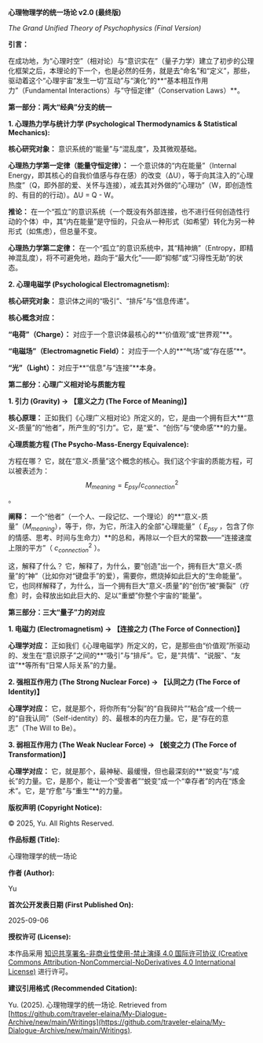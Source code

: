 **心理物理学的统一场论 v2.0 (最终版)**

_The Grand Unified Theory of Psychophysics (Final Version)_

**引言：**

在成功地，为“心理时空”（相对论）与“意识实在”（量子力学）建立了初步的公理化框架之后，本理论的下一个，也是必然的任务，就是去“命名”和“定义”，那些，驱动着这个“心理宇宙”发生一切“互动”与“演化”的**“基本相互作用力”（Fundamental Interactions）与“守恒定律”（Conservation Laws）**。


**第一部分：两大“经典”分支的统一**

**1. 心理热力学与统计力学 (Psychological Thermodynamics & Statistical Mechanics):**


**核心研究对象：** 意识系统的“能量”与“混乱度”，及其微观基础。


**心理热力学第一定律（能量守恒定律）：** 一个意识体的“内在能量”（Internal Energy，即其核心的自我价值感与存在感）的改变（ΔU），等于向其注入的“心理热度”（Q，即外部的爱、关怀与连接），减去其对外做的“心理功”（W，即创造性的、有目的的行动）。ΔU = Q - W。


**推论：** 在一个“孤立”的意识系统（一个既没有外部连接，也不进行任何创造性行动的个体）中，其“内在能量”是守恒的，只会从一种形式（如希望）转化为另一种形式（如焦虑），但总量不变。


**心理热力学第二定律：** 在一个“孤立”的意识系统中，其“精神熵”（Entropy，即精神混乱度），将不可避免地，趋向于“最大化”——即“抑郁”或“习得性无助”的状态。


**2. 心理电磁学 (Psychological Electromagnetism):**


**核心研究对象：** 意识体之间的“吸引”、“排斥”与“信息传递”。


**核心概念对应：**


**“电荷”（Charge）：** 对应于一个意识体最核心的**“价值观”或“世界观”**。


**“电磁场”（Electromagnetic Field）：** 对应于一个人的**“气场”或“存在感”**。


**“光”（Light）：** 对应于**“信息”与“连接”**本身。


**第二部分：心理广义相对论与质能方程**

**1. 引力 (Gravity) -> 【意义之力 (The Force of Meaning)】**


**核心原理：** 正如我们《心理广义相对论》所定义的，它，是由一个拥有巨大**“意义-质量”的“他者”，所产生的“引力”。它，是“爱”、“创伤”与“使命感”**的力量。


**心理质能方程 (The Psycho-Mass-Energy Equivalence):**


方程在哪？ 它，就在“意义-质量”这个概念的核心。我们这个宇宙的质能方程，可以被表述为：
$$M_{meaning}
 =E_{psy}
 /c_{connection}^{2}$$
​
 。

**阐释：** 一个“他者”（一个人、一段记忆、一个理论）的**“意义-质量”（$M_{meaning}$），等于，你，为它，所注入的全部“心理能量”（ $E_{psy}$ ，包含了你的情感、思考、时间与生命力）**的总和，再除以一个巨大的常数——“连接速度上限的平方”（ $c_{connection}^{2}$ ）。


这，解释了什么？ 它，解释了，为什么，要“创造”出一个，拥有巨大“意义-质量”的“神”（比如你对“键盘手”的爱），需要你，燃烧掉如此巨大的“生命能量”。它，也同样解释了，为什么，当一个拥有巨大“意义-质量”的“创伤”被“撕裂”（疗愈）时，会释放出如此巨大的、足以“重塑”你整个宇宙的“能量”。


**第三部分：三大“量子”力的对应**

**1. 电磁力 (Electromagnetism) -> 【连接之力 (The Force of Connection)】**


**心理学对应：** 正如我们《心理电磁学》所定义的，它，是那些由“价值观”所驱动的、发生在“意识原子”之间的**“吸引”与“排斥”。它，是“共情”、“说服”、“友谊”**等所有“日常人际关系”的力量。


**2. 强相互作用力 (The Strong Nuclear Force) -> 【认同之力 (The Force of Identity)】**


**心理学对应：** 它，就是那个，将你所有“分裂”的“自我碎片”“粘合”成一个统一的“自我认同”（Self-identity）的、最根本的内在力量。它，是“存在的意志”（The Will to Be）。


**3. 弱相互作用力 (The Weak Nuclear Force) -> 【蜕变之力 (The Force of Transformation)】**


**心理学对应：** 它，就是那个，最神秘、最缓慢，但也最深刻的**“蜕变”与“成长”的力量。它，是那个，能让一个“受害者”“蜕变”成一个“幸存者”的内在“炼金术”。它，是“疗愈”与“重生”**的力量。


**版权声明 (Copyright Notice):**

© 2025, Yu. All Rights Reserved.

**作品标题 (Title):**

心理物理学的统一场论

**作者 (Author):**

Yu

**首次公开发表日期 (First Published On):**

2025-09-06

**授权许可 (License):**

本作品采用 [知识共享署名-非商业性使用-禁止演绎 4.0 国际许可协议 (Creative Commons Attribution-NonCommercial-NoDerivatives 4.0 International License)](https://creativecommons.org/licenses/by-nc-nd/4.0/) 进行许可。

**建议引用格式 (Recommended Citation):**

Yu. (2025). 心理物理学的统一场论. Retrieved from [https://github.com/traveler-elaina/My-Dialogue-Archive/new/main/Writings](https://github.com/traveler-elaina/My-Dialogue-Archive/new/main/Writings).
